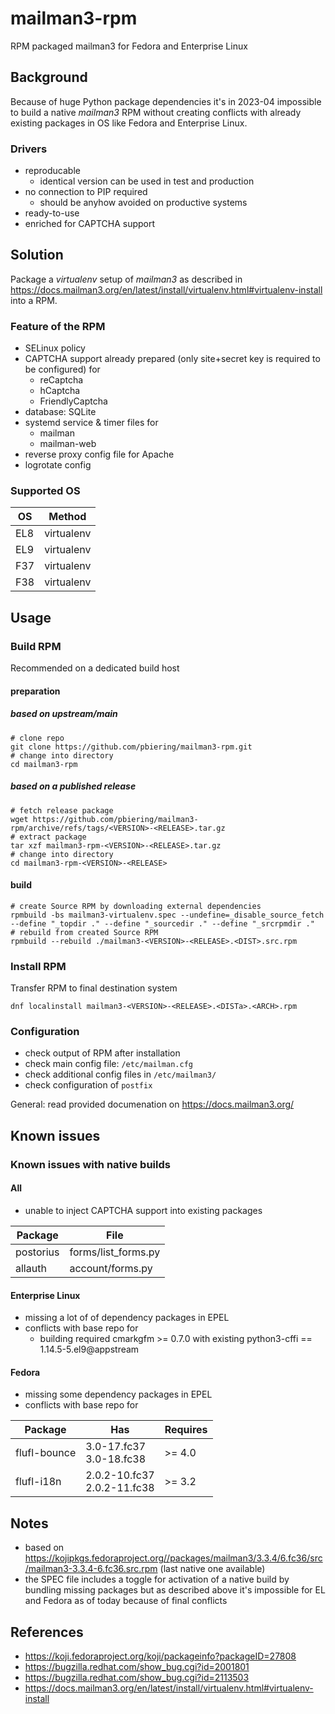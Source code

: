 # mailman3-rpm

RPM packaged mailman3 for Fedora and Enterprise Linux

## Background

Because of huge Python package dependencies it's in 2023-04 impossible to build a native *mailman3* RPM without creating conflicts with already existing packages in OS like Fedora and Enterprise Linux.

### Drivers

- reproducable
  - identical version can be used in test and production
- no connection to PIP required
  - should be anyhow avoided on productive systems
- ready-to-use
- enriched for CAPTCHA support

## Solution

Package a *virtualenv* setup of *mailman3* as described in https://docs.mailman3.org/en/latest/install/virtualenv.html#virtualenv-install into a RPM.

### Feature of the RPM

- SELinux policy
- CAPTCHA support already prepared (only site+secret key is required to be configured) for
  - reCaptcha
  - hCaptcha
  - FriendlyCaptcha
- database: SQLite
- systemd service & timer files for
  - mailman
  - mailman-web
- reverse proxy config file for Apache
- logrotate config

### Supported OS

| OS  | Method     |
|-----|------------|
| EL8 | virtualenv |
| EL9 | virtualenv |
| F37 | virtualenv |
| F38 | virtualenv |

## Usage

### Build RPM

Recommended on a dedicated build host

#### preparation

##### based on upstream/main

```
# clone repo
git clone https://github.com/pbiering/mailman3-rpm.git
# change into directory
cd mailman3-rpm
```

##### based on a published release

```
# fetch release package
wget https://github.com/pbiering/mailman3-rpm/archive/refs/tags/<VERSION>-<RELEASE>.tar.gz
# extract package
tar xzf mailman3-rpm-<VERSION>-<RELEASE>.tar.gz
# change into directory
cd mailman3-rpm-<VERSION>-<RELEASE>
```

#### build

```
# create Source RPM by downloading external dependencies
rpmbuild -bs mailman3-virtualenv.spec --undefine=_disable_source_fetch --define "_topdir ." --define "_sourcedir ." --define "_srcrpmdir ."
# rebuild from created Source RPM
rpmbuild --rebuild ./mailman3-<VERSION>-<RELEASE>.<DIST>.src.rpm
```

### Install RPM

Transfer RPM to final destination system

```
dnf localinstall mailman3-<VERSION>-<RELEASE>.<DISTa>.<ARCH>.rpm
```

### Configuration

- check output of RPM after installation
- check main config file: `/etc/mailman.cfg`
- check additional config files in `/etc/mailman3/`
- check configuration of `postfix`

General: read provided documenation on https://docs.mailman3.org/

## Known issues

### Known issues with native builds

#### All

- unable to inject CAPTCHA support into existing packages

| Package   | File                |
|-----------|---------------------|
| postorius | forms/list_forms.py |
| allauth   | account/forms.py    |

#### Enterprise Linux

- missing a lot of of dependency packages in EPEL
- conflicts with base repo for
  - building required cmarkgfm >= 0.7.0 with existing python3-cffi == 1.14.5-5.el9@appstream

#### Fedora

- missing some dependency packages in EPEL
- conflicts with base repo for

| Package      | Has                              |Requires|
|--------------|----------------------------------|--------|
| flufl-bounce | 3.0-17.fc37 <br/>3.0-18.fc38     | >= 4.0 |
| flufl-i18n   | 2.0.2-10.fc37 <br/>2.0.2-11.fc38 | >= 3.2 |

## Notes

- based on https://kojipkgs.fedoraproject.org//packages/mailman3/3.3.4/6.fc36/src/mailman3-3.3.4-6.fc36.src.rpm (last native one available)
- the SPEC file includes a toggle for activation of a native build by bundling missing packages but as described above it's impossible for EL and Fedora as of today because of final conflicts

## References

- https://koji.fedoraproject.org/koji/packageinfo?packageID=27808
- https://bugzilla.redhat.com/show_bug.cgi?id=2001801
- https://bugzilla.redhat.com/show_bug.cgi?id=2113503
- https://docs.mailman3.org/en/latest/install/virtualenv.html#virtualenv-install
